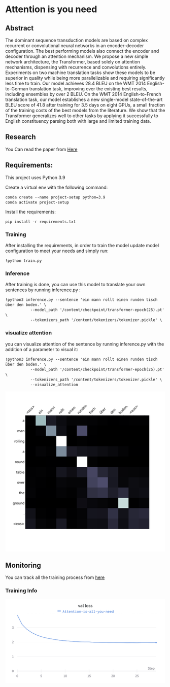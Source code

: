 # Attention is you need

## Abstract
The dominant sequence transduction models are based on complex recurrent or convolutional neural networks in an encoder-decoder configuration. The best performing models also connect the encoder and decoder through an attention mechanism. We propose a new simple network architecture, the Transformer, based solely on attention mechanisms, dispensing with recurrence and convolutions entirely. Experiments on two machine translation tasks show these models to be superior in quality while being more parallelizable and requiring significantly less time to train. Our model achieves 28.4 BLEU on the WMT 2014 English-to-German translation task, improving over the existing best results, including ensembles by over 2 BLEU. On the WMT 2014 English-to-French translation task, our model establishes a new single-model state-of-the-art BLEU score of 41.8 after training for 3.5 days on eight GPUs, a small fraction of the training costs of the best models from the literature. We show that the Transformer generalizes well to other tasks by applying it successfully to English constituency parsing both with large and limited training data.
## Research
You Can read the paper from [Here](https://arxiv.org/abs/1706.03762?amp=1)

## Requirements:

This project uses Python 3.9

Create a virtual env with the following command:

```
conda create --name project-setup python=3.9
conda activate project-setup
```

Install the requirements:

```
pip install -r requirements.txt
```

### Training

After installing the requirements, in order to train the model update model configuration to meet your needs and simply run:

```
!python train.py
```

### Inference

After training is done, you can use this model to translate your own sentences by running inference.py :

```
!python3 inference.py --sentence 'ein mann rollt einen runden tisch über den boden.' \
           --model_path '/content/checkpoint/transformer-epoch(25).pt' \
           --tokenizers_path '/content/tokenizers/tokenizer.pickle' \
```

### visualize attention
you can visualize attention of the sentence by running inference.py with the addition of a parameter to visual it:

```
!python3 inference.py --sentence 'ein mann rollt einen runden tisch über den boden.' \
           --model_path '/content/checkpoint/transformer-epoch(25).pt' \
           --tokenizers_path '/content/tokenizers/tokenizer.pickle' \
           --visualize_attention
```
<p align="center">
    <img src="assets/attention.png" width="800"\>
</p>


## Monitoring
You can track all the training process from [here](https://wandb.ai/muhammed266/attention-is-all-you-need?workspace=user-muhammed266)

### Training Info
<p align="center">
    <img src="assets/training_info.png" width="800"\>
</p>
